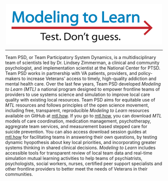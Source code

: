 
<!-- MTL Logo, HTML img tag -->
<p align="center">
  <img src = "https://raw.githubusercontent.com/lzim/teampsd/teampsd_style/mtl_logo/mtl_testdontguess_sm.png"
     height = "130" width = "500">
</p>

***

Team PSD, or Team Participatory System Dynamics, is a multidisciplinary team of scientists led by Dr. Lindsey Zimmerman, a clinical and community psychologist, and implementation scientist at the National Center for PTSD. Team PSD works in partnership with VA patients, providers, and policy-makers to increase Veterans' access to timely, high-quality addiction and mental health care. Over the last few years, Team PSD developed *Modeling to Learn (MTL)* a national program designed to empower frontline teams of providers to use systems science and simulation to improve local care quality with existing local resources. Team PSD aims for equitable use of *MTL* resources and follows principles of the open science movement, including free, transparent, reproducible *Modeling to Learn* resources available on GitHub at [mtl.how](mtl.how). If you go to [mtl.how](mtl.how), you can download *MTL* models of care coordination, medication management, psychotherapy, aggregrate team services, and measurement based stepped care for suicide prevention. You can also access download session guides at [mtl.how](mtl.how) for facilitating teams in answering their own questions, by testing dynamic hyopothesis about key local priorities, and incorporating greater systems thinking in shared clinical decisions. *Modeling to Learn* includes accessible tools for transparent review of local team data and real-time simulation mutual learning activities to help teams of psychiatrists, psychologists, social workers, nurses, certified peer support specialists and other frontline providers to better meet the needs of Veterans in their communities. 


